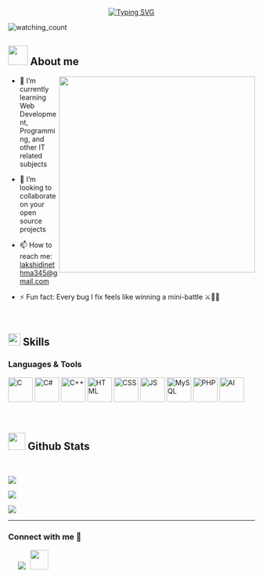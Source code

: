 ﻿<p align="center">
<a href="https://git.io/typing-svg"><img src="https://readme-typing-svg.demolab.com?font=Georgia&weight=800&pause=1000&size=33&color=FFFFFF&width=370&height=100&lines=Hi+%2C+I'm+Lakshi+Dinethma+%F0%9F%91%8B" alt="Typing SVG" /></a>
</p>
<p align="left"> 
<img src="https://komarev.com/ghpvc/?username=Mahdiiye&color=brightgreen" alt="watching_count" />
 </p>
 
## <picture><img src = "https://user-images.githubusercontent.com/64439609/213525571-a0b12213-7e89-48df-a45f-153c78f3cf5e.png" width =40px></picture> **About me**

<picture> <img align="right" src="https://mir-s3-cdn-cf.behance.net/project_modules/disp/601014116770475.6068beff4640a.gif" width = 400px></picture>
 <p align="left">
 
</p>

- 🌱 I’m currently learning Web Development, Programming, and other IT related subjects
  
- 👯 I’m looking to collaborate on your open source projects
  
- 📫 How to reach me: lakshidinethma345@gmail.com
  

- ⚡ Fun fact: Every bug I fix feels like winning a mini-battle ⚔️👨‍💻

<br>


## <img src="https://media2.giphy.com/media/QssGEmpkyEOhBCb7e1/giphy.gif?cid=ecf05e47a0n3gi1bfqntqmob8g9aid1oyj2wr3ds3mg700bl&rid=giphy.gif" width ="25"><b> Skills</b>

<p align="left">
 <h3 align="left" >Languages & Tools</h3>

<p align="left">
    <img src="https://img.icons8.com/color/48/000000/c-programming.png" alt="C" width="50" height="50"/>
    <img src="https://img.icons8.com/color/48/000000/c-sharp-logo.png" alt="C#" width="50" height="50"/>
    <img src="https://img.icons8.com/color/48/000000/c-plus-plus-logo.png" alt="C++" width="50" height="50"/>
    <img src="https://img.icons8.com/color/48/000000/html-5--v1.png" alt="HTML" width="50" height="50"/>
    <img src="https://img.icons8.com/color/48/000000/css3.png" alt="CSS" width="50" height="50"/>
    <img src="https://img.icons8.com/color/48/000000/javascript--v1.png" alt="JS" width="50" height="50"/>
    <img src="https://img.icons8.com/color/48/000000/mysql-logo.png" alt="MySQL" width="50" height="50"/>
    <img src="https://img.icons8.com/officel/40/php-logo.png" alt="PHP" width="50" height="50"/>
    <img src="https://img.icons8.com/color/48/000000/artificial-intelligence.png" alt="AI" width="50" height="50"/>
</p>


 

<br>
</p>


## <img src="https://media.giphy.com/media/iY8CRBdQXODJSCERIr/giphy.gif" width="35"><b> Github Stats </b>
<br>

<div align="left">

![](https://github-readme-stats.vercel.app/api?username=Lakshi345&theme=dracula&hide_border=false&include_all_commits=true&count_private=true)<br/>

![](https://github-readme-streak-stats.herokuapp.com/?user=Lakshi345&theme=dracula&hide_border=false)<br/>

![](https://github-readme-stats.vercel.app/api/top-langs/?username=Lakshi345&theme=dracula&hide_border=false&include_all_commits=true&count_private=true&layout=compact)
	
</a>
</div>



-----

<h3 align="left" >Connect with me 🤝 </h3>

<p align="left">

 <div align="left"  class="icons-social" style="margin-left: 10px;">
        <a   target="_blank" href="https://www.linkedin.com/in/lakshi-dinethma-809875378">
			<img src="https://img.icons8.com/doodle/40/000000/linkedin--v2.png" style="margin-left: 10px;" ></a>
		<a style="margin-left: 5px;" target="_blank" href="https://t.me/lakshi0122">
					<img src="https://img.icons8.com/?size=100&id=MIMjVKoXINIT&format=png&color=000000" style=" width:37px; height:40px;"></a>
      </div>

</p>


	

</div>
